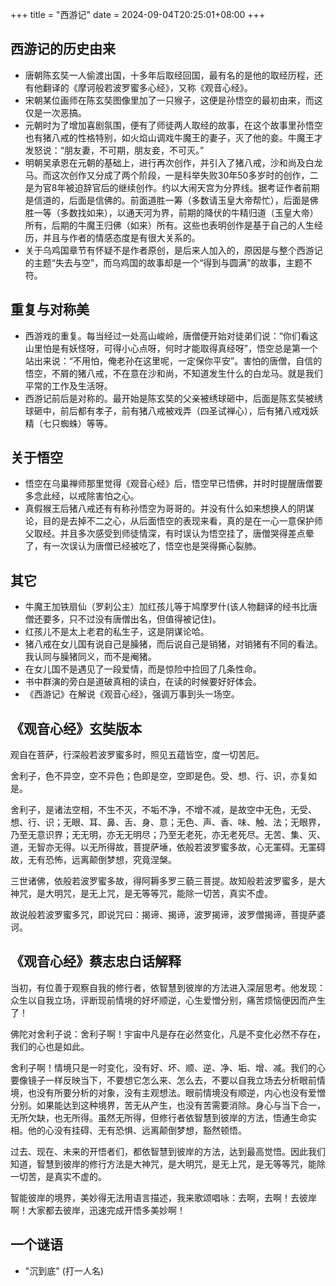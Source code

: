 +++
title = "西游记"
date =  2024-09-04T20:25:01+08:00
+++

## 西游记的历史由来

- 唐朝陈玄奘一人偷渡出国，十多年后取经回国，最有名的是他的取经历程，还有他翻译的《摩诃般若波罗蜜多心经》，又称《观音心经》。
- 宋朝某位画师在陈玄奘图像里加了一只猴子，这便是孙悟空的最初由来，而这仅是一次恶搞。
- 元朝时为了增加喜剧氛围，便有了师徒两人取经的故事，在这个故事里孙悟空也有猪八戒的性格特别，如火焰山调戏牛魔王的妻子，灭了他的妾。牛魔王才发怒说：“朋友妻，不可期，朋友妾，不可灭。”
- 明朝吴承恩在元朝的基础上，进行再次创作，并引入了猪八戒，沙和尚及白龙马。而这次创作又分成了两个阶段，一是科举失败30年50多岁时的创作，二是为官8年被迫辞官后的继续创作。约以大闹天宫为分界线。据考证作者前期是信道的，后面是信佛的。前面道胜一筹（多数请玉皇大帝帮忙），后面是佛胜一等（多数找如来），以通天河为界，前期的降伏的牛精归道（玉皇大帝）所有，后期的牛魔王归佛（如来）所有。这些也表明创作是基于自己的人生经历，并且与作者的情感态度是有很大关系的。
- 关于乌鸡国章节有怀疑不是作者原创，是后来人加入的，原因是与整个西游记的主题“失去与空”，而乌鸡国的故事却是一个“得到与圆满”的故事，主题不符。

## 重复与对称美

- 西游戏的重复。每当经过一处高山峻岭，唐僧便开始对徒弟们说：“你们看这山里怕是有妖怪呀，可得小心点呀，何时才能取得真经呀”，悟空总是第一个站出来说：“不用怕，俺老孙在这里呢，一定保你平安”。害怕的唐僧，自信的悟空，不屑的猪八戒，不在意在沙和尚，不知道发生什么的白龙马。就是我们平常的工作及生活呀。
- 西游记前后是对称的。最开始是陈玄奘的父亲被绣球砸中，后面是陈玄奘被绣球砸中，前后都有孝子，前有猪八戒被戏弄（四圣试禅心），后有猪八戒戏妖精（七只蜘蛛）等等。

## 关于悟空

- 悟空在乌巢禅师那里觉得《观音心经》后，悟空早已悟佛，并时时提醒唐僧要多念此经，以戒除害怕之心。
- 真假猴王后猪八戒还有有称孙悟空为哥哥的。并没有什么如来想换人的阴谋论，目的是去掉不二之心，从后面悟空的表现来看，真的是在一心一意保护师父取经。并且多次感受到师徒情深，有时误认为悟空挂了，唐僧哭得差点晕了，有一次误认为唐僧已经被吃了，悟空也是哭得撕心裂肺。

## 其它

- 牛魔王加铁扇仙（罗刹公主）加红孩儿等于鸠摩罗什(该人物翻译的经书比唐僧还要多，只不过没有唐僧出名，但值得被记住)。
- 红孩儿不是太上老君的私生子，这是阴谋论哈。
- 猪八戒在女儿国有说自己是臊猪，而后说自己是销猪，对销猪有不同的看法。我认同与臊猪同义，而不是阉猪。
- 在女儿国不是遇见了一段爱情，而是惊险中捡回了几条性命。
- 书中群演的旁白是道破真相的读白，在读的时候要好好体会。
- 《西游记》在解说《观音心经》，强调万事到头一场空。

## 《观音心经》玄奘版本

观自在菩萨，行深般若波罗蜜多时，照见五蕴皆空，度一切苦厄。

舍利子，色不异空，空不异色；色即是空，空即是色。受、想、行、识，亦复如是。

舍利子，是诸法空相，不生不灭，不垢不净，不增不减，是故空中无色，无受、想、行、识；无眼、耳、鼻、舌、身、意；无色、声、香、味、触、法；无眼界，乃至无意识界；无无明，亦无无明尽；乃至无老死，亦无老死尽。无苦、集、灭、道，无智亦无得。以无所得故，菩提萨埵，依般若波罗蜜多故，心无罣碍。无罣碍故，无有恐怖，远离颠倒梦想，究竟涅槃。

三世诸佛，依般若波罗蜜多故，得阿耨多罗三藐三菩提。故知般若波罗蜜多，是大神咒，是大明咒，是无上咒，是无等等咒，能除一切苦，真实不虚。

故说般若波罗蜜多咒，即说咒曰：揭谛、揭谛，波罗揭谛，波罗僧揭谛，菩提萨婆诃。

## 《观音心经》蔡志忠白话解释

当初，有位善于观察自我的修行者，依智慧到彼岸的方法进入深层思考。他发现：众生以自我立场，评断现前情境的好坏顺逆，心生爱憎分别，痛苦烦恼便因而产生了！

佛陀对舍利子说：舍利子啊！宇宙中凡是存在必然变化，凡是不变化必然不存在，我们的心也是如此。

舍利子啊！情境只是一时变化，没有好、坏、顺、逆、净、垢、增、减。我们的心要像镜子一样反映当下，不要想它怎么来、怎么去，不要以自我立场去分析眼前情境，也没有所要分析的对象，没有主观想法。眼前情境没有顺逆，内心也没有爱憎分别。如果能达到这种境界，苦无从产生，也没有苦需要消除。身心与当下合一，无所欠缺，也无所得。虽然无所得，但修行者依智慧到彼岸的方法，悟通生命实相。他的心没有挂碍、无有恐惧、远离颠倒梦想，豁然顿悟。

过去、现在、未来的开悟者们，都依智慧到彼岸的方法，达到最高觉悟。因此我们知道，智慧到彼岸的修行方法是大神咒，是大明咒，是无上咒，是无等等咒，能除一切苦，是真实不虚的。

智能彼岸的境界，美妙得无法用语言描述，我来歌颂唱咏：去啊，去啊！去彼岸啊！大家都去彼岸，迅速完成开悟多美妙啊！

## 一个谜语

- "沉到底" (打一人名)
